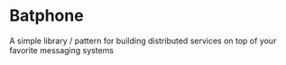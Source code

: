 Batphone
========

A simple library / pattern for building distributed services on top of your favorite messaging systems
